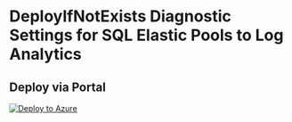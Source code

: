 # DeployIfNotExists Diagnostic Settings for SQL Elastic Pools to Log Analytics


## Deploy via Portal

[![Deploy to Azure](http://azuredeploy.net/deploybutton.png)](https://portal.azure.com/#blade/Microsoft_Azure_Policy/CreatePolicyDefinitionBlade/uri/https%3A%2F%2Fraw.githubusercontent.com%2Fsixtencyber%2FAzure-Policies%2Fmain%2FLog_Analytics%2F_Deploy_Based_On_Resource_Tag%2Fsql-elastic-pool-to-loganalytics%2Fdeploy-diagnostic-settings-sqlElastic-to-loganalytics-bytag.json)


